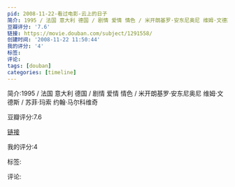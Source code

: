 ```yaml
---
pid: 2008-11-22-看过电影-云上的日子
简介: 1995 / 法国 意大利 德国 / 剧情 爱情 情色 / 米开朗基罗·安东尼奥尼 维姆·文德斯 / 苏菲·玛索 约翰·马尔科维奇
豆瓣评分: '7.6'
链接: https://movie.douban.com/subject/1291558/
创建时间: '2008-11-22 11:50:44'
我的评分: '4'
标签:
评论:
tags: [douban]
categories: [timeline]
---
```

简介:1995 / 法国 意大利 德国 / 剧情 爱情 情色 / 米开朗基罗·安东尼奥尼 维姆·文德斯 / 苏菲·玛索 约翰·马尔科维奇

豆瓣评分:7.6

[链接](https://movie.douban.com/subject/1291558/)

我的评分:4

标签:

评论:

